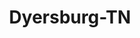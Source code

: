 ---
title: Dyersburg-TN
slug: dyersburg-tn
f_state:
- cms/state/tennessee.md
f_locations:
- cms/payday-loan/action-check-advance-title-l-971.md
- cms/payday-loan/action-check-advance-title-loans-972.md
- cms/payday-loan/action-check-advance-and-title-973.md
- cms/payday-loan/advance-check-cashing-3265.md
- cms/payday-loan/advance-check-cashing-service-3272.md
- cms/payday-loan/big-m-check-cashing-services-5271.md
- cms/payday-loan/cash-express-7268.md
- cms/payday-loan/cash-express-7331.md
- cms/payday-loan/cash-express-7332.md
- cms/payday-loan/cash-in-a-flash-7603.md
- cms/payday-loan/cash-master-7899.md
- cms/payday-loan/cash-master-7901.md
- cms/payday-loan/cash-master-7902.md
- cms/payday-loan/cash-of-dyersburg-8163.md
- cms/payday-loan/cash-u-need-8929.md
- cms/payday-loan/check-into-cash-12411.md
- cms/payday-loan/check-into-cash-12464.md
- cms/payday-loan/check-into-cash-12465.md
- cms/payday-loan/deals-inc-15712.md
- cms/payday-loan/discount-cash-advance-15883.md
- cms/payday-loan/dodges-money-center-15969.md
- cms/payday-loan/dodges-qwikcash-15977.md
- cms/payday-loan/instant-cash-19624.md
- cms/payday-loan/instant-cash-19625.md
- cms/payday-loan/money-4-u.net-21103.md
- cms/payday-loan/tennessee-check-advance-27194.md
- cms/payday-loan/tennessee-check-advance-27201.md
- cms/payday-loan/th-e-cash-connection-27283.md
- cms/payday-loan/volunteer-check-advance-of-dye-28606.md
updated-on: '2024-05-30T13:41:28.615Z'
created-on: '2024-05-30T13:41:28.615Z'
published-on: '2024-05-30T13:54:32.469Z'
f_city: Dyersburg
layout: '[city].html'
tags: city
---